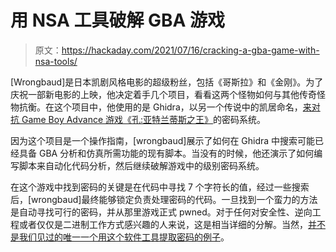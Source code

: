 # 用 NSA 工具破解 GBA 游戏

> 原文：<https://hackaday.com/2021/07/16/cracking-a-gba-game-with-nsa-tools/>

[Wrongbaud]是日本凯剧风格电影的超级粉丝，包括《哥斯拉》和《金刚》。为了庆祝一部新电影的上映，他决定着手几个项目，看看这两个怪物如何与其他传奇怪物抗衡。在这个项目中，他使用的是 Ghidra，以另一个传说中的凯居命名，[来对抗 Game Boy Advance 游戏《孔:亚特兰蒂斯之王》](https://wrongbaud.github.io/posts/kong-vs-ghidra/)的密码系统。

因为这个项目是一个操作指南，[wrongbaud]展示了如何在 Ghidra 中搜索可能已经具备 GBA 分析和仿真所需功能的现有脚本。当没有的时候，他还演示了如何编写脚本来自动化代码分析，然后继续破解游戏中的级别密码系统。

在这个游戏中找到密码的关键是在代码中寻找 7 个字符长的值，经过一些搜索后，[wrongbaud]最终能够锁定负责处理密码的代码。一旦找到一个蛮力的方法是自动寻找可行的密码，并从那里游戏正式 pwned。对于任何对安全性、逆向工程或者仅仅是二进制工作方式感兴趣的人来说，这是相当详细的分解。当然，[并不是我们见过的唯一一个用这个软件工具提取密码的例子](https://hackaday.com/2021/07/15/using-ghidra-to-extract-a-router-configuration-encryption-key/)。